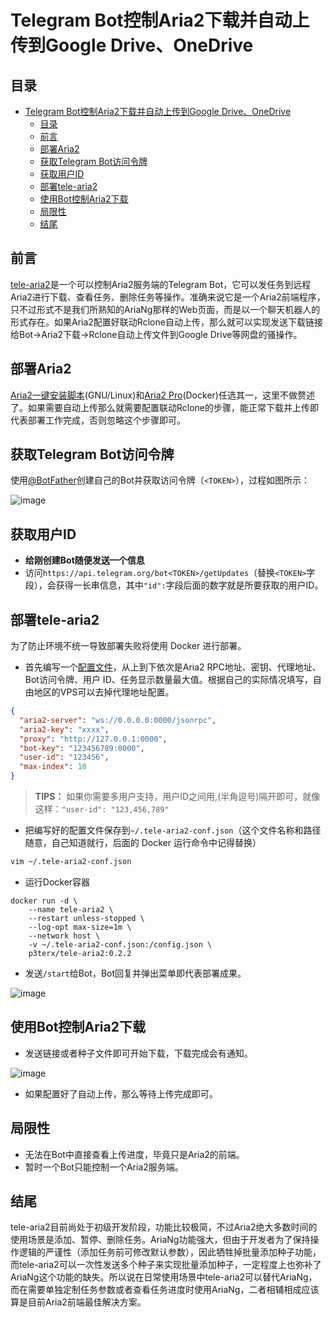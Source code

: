 # Telegram Bot控制Aria2下载并自动上传到Google Drive、OneDrive

## 目录

- [Telegram Bot控制Aria2下载并自动上传到Google Drive、OneDrive](#telegram-bot控制aria2下载并自动上传到google-driveonedrive)
  - [目录](#目录)
  - [前言](#前言)
  - [部署Aria2](#部署aria2)
  - [获取Telegram Bot访问令牌](#获取telegram-bot访问令牌)
  - [获取用户ID](#获取用户id)
  - [部署tele-aria2](#部署tele-aria2)
  - [使用Bot控制Aria2下载](#使用bot控制aria2下载)
  - [局限性](#局限性)
  - [结尾](#结尾)

## 前言

[tele-aria2](https://github.com/mayjack0312/tele-aria2)是一个可以控制Aria2服务端的Telegram Bot，它可以发任务到远程Aria2进行下载、查看任务、删除任务等操作。准确来说它是一个Aria2前端程序，只不过形式不是我们所熟知的Ar­i­aNg那样的Web页面，而是以一个聊天机器人的形式存在。如果Aria2配置好联动Rclone自动上传，那么就可以实现发送下载链接给Bot→Aria2下载→Rclone自动上传文件到Google Drive等网盘的骚操作。

## 部署Aria2

[Aria2一键安装脚本](https://github.com/mayjack0312/my-blog/blob/main/%E9%AB%98%E7%BA%A7%E8%BF%9B%E9%98%B6%E7%BB%84%E5%90%88%E7%8E%A9%E6%B3%95%E2%80%94%E2%80%94Aria2%2BRclone%E5%AE%9E%E7%8E%B0OneDrive%E3%80%81Google%20Drive%E7%AD%89%E7%BD%91%E7%9B%98%E7%A6%BB%E7%BA%BF%E4%B8%8B%E8%BD%BD.md)(GNU/​Linux)和[Aria2 Pro](https://github.com/mayjack0312/Aria2-Pro-Docker)(Docker)任选其一，这里不做赘述了。如果需要自动上传那么就需要配置联动Rclone的步骤，能正常下载并上传即代表部署工作完成，否则忽略这个步骤即可。

## 获取Telegram Bot访问令牌

使用[@BotFather](https://telegram.me/botfath)创建自己的Bot并获取访问令牌（`<TOKEN>`），过程如图所示：

![image](https://cdn.jsdelivr.net/gh/mayjack0312/image@main/2022/06/26/20220626125753.png)

## 获取用户ID

- **给刚创建Bot随便发送一个信息**
- 访问`https://api.telegram.org/bot<TOKEN>/getUpdates`（替换`<TOKEN>`字段），会获得一长串信息，其中`"id":`字段后面的数字就是所要获取的用户ID。

## 部署tele-aria2

为了防止环境不统一导致部署失败将使用 Docker 进行部署。

  - 首先编写一个[配置文件](https://github.com/mayjack0312/tele-aria2#configuration-file-examp)，从上到下依次是Aria2 RPC地址、密钥、代理地址、Bot访问令牌、用户 ID、任务显示数量最大值。根据自己的实际情况填写，自由地区的VPS可以去掉代理地址配置。

```json
{
  "aria2-server": "ws://0.0.0.0:0000/jsonrpc",
  "aria2-key": "xxxx",
  "proxy": "http://127.0.0.1:0000",
  "bot-key": "123456789:0000",
  "user-id": "123456",
  "max-index": 10
}
```

> **TIPS：** 如果你需要多用户支持，用户ID之间用,(半角逗号)隔开即可，就像这样：`"user-id": "123,456,789"`

- 把编写好的配置文件保存到`~/.tele-aria2-conf.json`（这个文件名称和路径随意，自己知道就行，后面的 Docker 运行命令中记得替换）

```sh
vim ~/.tele-aria2-conf.json
```

- 运行Docker容器

```docker
docker run -d \
    --name tele-aria2 \
    --restart unless-stopped \
    --log-opt max-size=1m \
    --network host \
    -v ~/.tele-aria2-conf.json:/config.json \
    p3terx/tele-aria2:0.2.2
```

- 发送`/start`给Bot，Bot回复并弹出菜单即代表部署成果。

![image](https://cdn.jsdelivr.net/gh/mayjack0312/image@main/2022/06/26/20220626130737.png)

## 使用Bot控制Aria2下载

- 发送链接或者种子文件即可开始下载，下载完成会有通知。

![image](https://cdn.jsdelivr.net/gh/mayjack0312/image@main/2022/06/26/20220626130834.png)

- 如果配置好了自动上传，那么等待上传完成即可。

## 局限性

- 无法在Bot中直接查看上传进度，毕竟只是Aria2的前端。
- 暂时一个Bot只能控制一个Aria2服务端。

## 结尾

tele-aria2目前尚处于初级开发阶段，功能比较极简，不过Aria2绝大多数时间的使用场景是添加、暂停、删除任务。Ar­i­aNg功能强大，但由于开发者为了保持操作逻辑的严谨性（添加任务前可修改默认参数），因此牺牲掉批量添加种子功能，而tele-aria2可以一次性发送多个种子来实现批量添加种子，一定程度上也弥补了Ar­i­aNg这个功能的缺失。所以说在日常使用场景中tele-aria2可以替代Ar­i­aNg，而在需要单独定制任务参数或者查看任务进度时使用Ar­i­aNg，二者相辅相成应该算是目前Aria2前端最佳解决方案。
